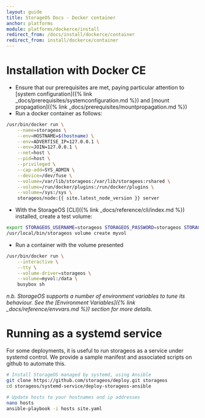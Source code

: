 ```yaml
---
layout: guide
title: StorageOS Docs - Docker container
anchor: platforms
module: platforms/dockerce/install
redirect_from: /docs/install/dockerce/container
redirect_from: install/dockerce/container
---
```


# Installation with Docker CE

* Ensure that our prerequisites are met, paying particular attention to [system
  configuration]({% link _docs/prerequisites/systemconfiguration.md %}) and [mount
  propagation]({% link _docs/prerequisites/mountpropagation.md %})
* Run a docker container as follows:
```bash
/usr/bin/docker run \
    --name=storageos \
    --env=HOSTNAME=$(hostname) \
    --env=ADVERTISE_IP=127.0.0.1 \
    --env=JOIN=127.0.0.1 \
    --net=host \
    --pid=host \
    --privileged \
    --cap-add=SYS_ADMIN \
    --device=/dev/fuse \
    --volume=/var/lib/storageos:/var/lib/storageos:rshared \
    --volume=/run/docker/plugins:/run/docker/plugins \
    --volume=/sys:/sys \
    storageos/node:{{ site.latest_node_version }} server
```
* With the StorageOS [CLI]({% link _docs/reference/cli/index.md %}) installed, create
  a test volume:
```bash
export STORAGEOS_USERNAME=storageos STORAGEOS_PASSWORD=storageos STORAGEOS_HOST=127.0.0.1
/usr/local/bin/storageos volume create myvol
```
* Run a container with the volume presented
```bash
/usr/bin/docker run \
    --interactive \
    --tty \
    --volume-driver=storageos \
    --volume=myvol:/data \
    busybox sh
```

*n.b. StorageOS supports a number of environment variables to tune its
behaviour. See the [Environment Variables]({% link _docs/reference/envvars.md
%}) section for more details.*

# Running as a systemd service
For some deployments, it is useful to run storageos as a service under systemd
control. We provide a sample manifest and associated scripts on github to
automate this.

```bash
# Install StorageOS managed by systemd, using Ansible
git clone https://github.com/storageos/deploy.git storageos
cd storageos/systemd-service/deploy-storageos-ansible

# Update hosts to your hostnames and ip addresses
nano hosts
ansible-playbook -i hosts site.yaml
```

